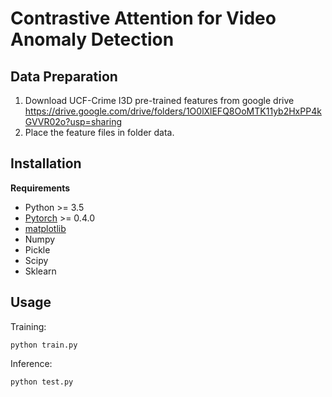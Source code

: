# Contrastive Attention for Video Anomaly Detection

## Data Preparation
1. Download UCF-Crime I3D pre-trained features from google drive https://drive.google.com/drive/folders/1O0lXlEFQ8OoMTK11yb2HxPP4kGVVR02o?usp=sharing
2. Place the feature files in folder data.

## Installation

**Requirements**
- Python >= 3.5
- [Pytorch](https://pytorch.org/) >= 0.4.0
- [matplotlib](https://matplotlib.org/)
- Numpy
- Pickle
- Scipy
- Sklearn

## Usage
Training:
```shell
python train.py
```

Inference:
```shell
python test.py
```
